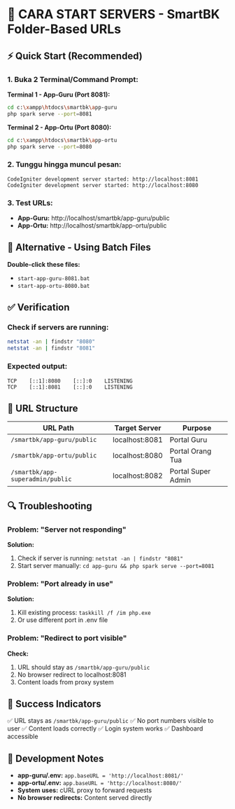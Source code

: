 # 🚀 CARA START SERVERS - SmartBK Folder-Based URLs

## ⚡ Quick Start (Recommended)

### 1. Buka 2 Terminal/Command Prompt:

**Terminal 1 - App-Guru (Port 8081):**
```bash
cd c:\xampp\htdocs\smartbk\app-guru
php spark serve --port=8081
```

**Terminal 2 - App-Ortu (Port 8080):**
```bash
cd c:\xampp\htdocs\smartbk\app-ortu
php spark serve --port=8080
```

### 2. Tunggu hingga muncul pesan:
```
CodeIgniter development server started: http://localhost:8081
CodeIgniter development server started: http://localhost:8080
```

### 3. Test URLs:
- **App-Guru:** http://localhost/smartbk/app-guru/public
- **App-Ortu:** http://localhost/smartbk/app-ortu/public

## 🔧 Alternative - Using Batch Files

**Double-click these files:**
- `start-app-guru-8081.bat`
- `start-app-ortu-8080.bat`

## ✅ Verification

### Check if servers are running:
```bash
netstat -an | findstr "8080"
netstat -an | findstr "8081"
```

### Expected output:
```
TCP    [::1]:8080    [::]:0    LISTENING
TCP    [::1]:8081    [::]:0    LISTENING
```

## 🎯 URL Structure

| URL Path | Target Server | Purpose |
|----------|---------------|---------|
| `/smartbk/app-guru/public` | localhost:8081 | Portal Guru |
| `/smartbk/app-ortu/public` | localhost:8080 | Portal Orang Tua |
| `/smartbk/app-superadmin/public` | localhost:8082 | Portal Super Admin |

## 🔍 Troubleshooting

### Problem: "Server not responding"
**Solution:** 
1. Check if server is running: `netstat -an | findstr "8081"`
2. Start server manually: `cd app-guru && php spark serve --port=8081`

### Problem: "Port already in use"
**Solution:**
1. Kill existing process: `taskkill /f /im php.exe`
2. Or use different port in .env file

### Problem: "Redirect to port visible"
**Check:**
1. URL should stay as `/smartbk/app-guru/public`
2. No browser redirect to localhost:8081
3. Content loads from proxy system

## 🎉 Success Indicators

✅ URL stays as `/smartbk/app-guru/public`
✅ No port numbers visible to user
✅ Content loads correctly
✅ Login system works
✅ Dashboard accessible

## 📝 Development Notes

- **app-guru/.env:** `app.baseURL = 'http://localhost:8081/'`
- **app-ortu/.env:** `app.baseURL = 'http://localhost:8080/'`
- **System uses:** cURL proxy to forward requests
- **No browser redirects:** Content served directly
